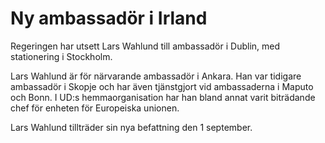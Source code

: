 # Ny ambassadör i Irland

Regeringen har utsett Lars Wahlund till ambassadör i Dublin, med stationering i Stockholm.

Lars Wahlund är för närvarande ambassadör i Ankara. Han var tidigare ambassadör i Skopje och har även tjänstgjort vid ambassaderna i Maputo och Bonn. I UD:s hemmaorganisation har han bland annat varit biträdande chef för enheten för Europeiska unionen.

Lars Wahlund tillträder sin nya befattning den 1 september.
